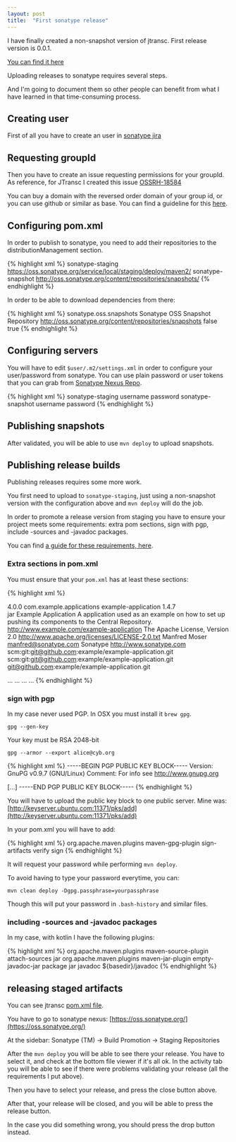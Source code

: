 ```yaml
---
layout: post
title:  "First sonatype release"
---
```


I have finally created a non-snapshot version of jtransc.
First release version is 0.0.1.

[You can find it here](http://search.maven.org/#search%7Cga%7C1%7Cg%3A%22com.jtransc%22l)

Uploading releases to sonatype requires several steps.

And I'm going to document them so other people can benefit from what I have learned
in that time-consuming process.

## Creating user
First of all you have to create an user in [sonatype jira](https://issues.sonatype.org/)

## Requesting groupId
Then you have to create an issue requesting permissions for your groupId.
As reference, for JTransc I created this issue [OSSRH-18584](https://issues.sonatype.org/browse/OSSRH-18584)

You can buy a domain with the reversed order domain of your group id, or you can use github or similar as base.
You can find a guideline for this [here](http://central.sonatype.org/pages/choosing-your-coordinates.html).

## Configuring pom.xml

In order to publish to sonatype, you need to add their repositories to the distributionManagement section.

{% highlight xml %}
<distributionManagement>
    <repository>
        <id>sonatype-staging</id>
        <url>https://oss.sonatype.org/service/local/staging/deploy/maven2/</url>
    </repository>
    <snapshotRepository>
        <id>sonatype-snapshot</id>
        <url>http://oss.sonatype.org/content/repositories/snapshots/</url>
    </snapshotRepository>
</distributionManagement>
{% endhighlight %}

In order to be able to download dependencies from there:

{% highlight xml %}
<repositories>
    <repository>
        <id>sonatype.oss.snapshots</id>
        <name>Sonatype OSS Snapshot Repository</name>
        <url>http://oss.sonatype.org/content/repositories/snapshots</url>
        <releases>
            <enabled>false</enabled>
        </releases>
        <snapshots>
            <enabled>true</enabled>
        </snapshots>
    </repository>
</repositories>
{% endhighlight %}

## Configuring servers

You will have to edit `$user/.m2/settings.xml` in order to configure your user/password from sonatype.
You can use plain password or user tokens that you can grab from [Sonatype Nexus Repo](https://oss.sonatype.org/).

{% highlight xml %}
<settings xmlns="http://maven.apache.org/SETTINGS/1.0.0"
          xmlns:xsi="http://www.w3.org/2001/XMLSchema-instance"
          xsi:schemaLocation="http://maven.apache.org/SETTINGS/1.0.0
                          http://maven.apache.org/xsd/settings-1.0.0.xsd">
    <localRepository/>
    <interactiveMode/>
    <usePluginRegistry/>
    <offline/>
    <pluginGroups/>
    <servers>
      <server>
      	<id>sonatype-staging</id>
      	<username>username</username>
      	<password>password</password>
      </server>
      <server>
      	<id>sonatype-snapshot</id>
      	<username>username</username>
      	<password>password</password>
      </server>
    </servers>
    <mirrors/>
    <proxies/>
    <profiles/>
    <activeProfiles/>
</settings>
{% endhighlight %}

## Publishing snapshots

After validated, you will be able to use `mvn deploy` to upload snapshots.

## Publishing release builds

Publishing releases requires some more work.

You first need to upload to `sonatype-staging`, just using a non-snapshot version
with the configuration above and `mvn deploy` will do the job.

In order to promote a release version from staging you have to ensure your project
meets some requirements: extra pom sections, sign with pgp, include -sources and -javadoc packages.

You can find [a guide for these requirements, here](http://central.sonatype.org/pages/requirements.html).

### Extra sections in pom.xml

You must ensure that your `pom.xml` has at least these sections:

{% highlight xml %}
<?xml version="1.0" encoding="UTF-8"?>
<project xmlns="http://maven.apache.org/POM/4.0.0"
xmlns:xsi="http://www.w3.org/2001/XMLSchema-instance"
xsi:schemaLocation="http://maven.apache.org/POM/4.0.0 http://maven.apache.org/maven-v4_0_0.xsd">
  <modelVersion>4.0.0</modelVersion>
  <groupId>com.example.applications</groupId>
  <artifactId>example-application</artifactId>
  <version>1.4.7</version>  
  <packaging>jar</packaging>
  <name>Example Application</name>
  <description>A application used as an example on how to set up pushing
  its components to the Central Repository.</description>
  <url>http://www.example.com/example-application</url>
  <licenses>
    <license>
      <name>The Apache License, Version 2.0</name>
      <url>http://www.apache.org/licenses/LICENSE-2.0.txt</url>
    </license>
  </licenses>
  <developers>
    <developer>
      <name>Manfred Moser</name>
      <email>manfred@sonatype.com</email>
      <organization>Sonatype</organization>
      <organizationUrl>http://www.sonatype.com</organizationUrl>
    </developer>
  </developers>
  <scm>
    <connection>scm:git:git@github.com:example/example-application.git</connection>
    <developerConnection>scm:git:git@github.com:example/example-application.git</developerConnection>
    <url>git@github.com:example/example-application.git</url>
  </scm>

  <dependencies>
    <dependency>
      <groupId>...</groupId>
      <artifactId>...</artifactId>
      <version>...</version>
    </dependency>
    ...
  </dependencies>

</project>
{% endhighlight %}

### sign with pgp

In my case never used PGP. In OSX you must install it `brew gpg`.

`gpg --gen-key`

Your key must be RSA 2048-bit

`gpg --armor --export alice@cyb.org`

{% highlight xml %}
-----BEGIN PGP PUBLIC KEY BLOCK-----
Version: GnuPG v0.9.7 (GNU/Linux)
Comment: For info see http://www.gnupg.org

[...]
-----END PGP PUBLIC KEY BLOCK-----
{% endhighlight %}

You will have to upload the public key block to one public server. Mine was:
[http://keyserver.ubuntu.com:11371/pks/add](http://keyserver.ubuntu.com:11371/pks/add)

In your pom.xml you will have to add:

{% highlight xml %}
<build><plugins>
<plugin>
    <groupId>org.apache.maven.plugins</groupId>
    <artifactId>maven-gpg-plugin</artifactId>
    <executions>
        <execution>
            <id>sign-artifacts</id>
            <phase>verify</phase>
            <goals>
                <goal>sign</goal>
            </goals>
        </execution>
    </executions>
</plugin>
</plugins></build>
{% endhighlight %}

It will request your password while performing `mvn deploy`.

To avoid having to type your password everytime, you can:

`mvn clean deploy -Dgpg.passphrase=yourpassphrase`

Though this will put your password in `.bash-history` and similar files.

### including -sources and -javadoc packages

In my case, with kotlin I have the following plugins:

{% highlight xml %}
<plugin>
    <groupId>org.apache.maven.plugins</groupId>
    <artifactId>maven-source-plugin</artifactId>
    <executions>
        <execution>
            <id>attach-sources</id>
            <goals>
                <goal>jar</goal>
            </goals>
        </execution>
    </executions>
</plugin>
<plugin>
    <groupId>org.apache.maven.plugins</groupId>
    <artifactId>maven-jar-plugin</artifactId>
    <executions>
        <execution>
            <id>empty-javadoc-jar</id>
            <phase>package</phase>
            <goals>
                <goal>jar</goal>
            </goals>
            <configuration>
                <classifier>javadoc</classifier>
                <classesDirectory>${basedir}/javadoc</classesDirectory>
            </configuration>
        </execution>
    </executions>
</plugin>
{% endhighlight %}

## releasing staged artifacts

You can see jtransc [pom.xml file](https://github.com/jtransc/jtransc/blob/master/pom.xml).

You have to go to sonatype nexus: [https://oss.sonatype.org/](https://oss.sonatype.org/)

At the sidebar: Sonatype (TM) -> Build Promotion -> Staging Repositories

After the `mvn deploy` you will be able to see there your release.
You have to select it, and check at the bottom file viewer if it's all ok.
In the activity tab you will be able to see if there were problems validating your release
(all the requirements I put above).

Then you have to select your release, and press the close button above.

After that, your release will be closed, and you will be able to press the release button.

In the case you did something wrong, you should press the drop button instead.
